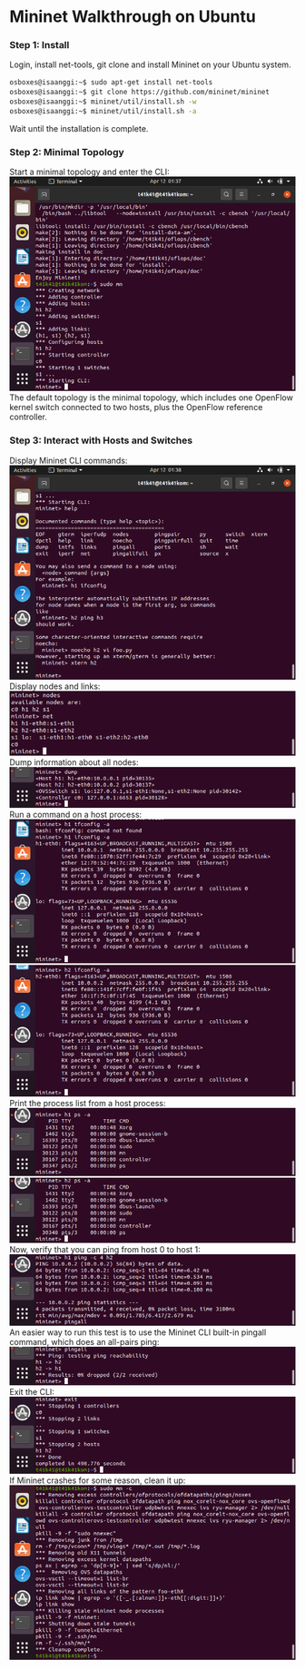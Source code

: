 # Mininet Walkthrough on Ubuntu

### Step 1: Install

Login, install net-tools, git clone and install Mininet on your Ubuntu system.

```bash
osboxes@isaanggi:~$ sudo apt-get install net-tools
osboxes@isaanggi:~$ git clone https://github.com/mininet/mininet
osboxes@isaanggi:~$ mininet/util/install.sh -w
osboxes@isaanggi:~$ mininet/util/install.sh -a
```

Wait until the installation is complete.

### Step 2: Minimal Topology

Start a minimal topology and enter the CLI:<br>
![1](https://github.com/T41K41/tekn-cloud-computing/blob/935ef3e9400c5eeaec1c2cc94b691738dbf00640/minggu-04/image/mininet-1.png)<br>
The default topology is the minimal topology, which includes one OpenFlow kernel switch connected to two hosts, plus the OpenFlow reference controller.

### Step 3: Interact with Hosts and Switches

Display Mininet CLI commands:<br>
![2](https://github.com/T41K41/tekn-cloud-computing/blob/935ef3e9400c5eeaec1c2cc94b691738dbf00640/minggu-04/image/mininet-2.png)<br>
Display nodes and links:<br>
![3](https://github.com/T41K41/tekn-cloud-computing/blob/935ef3e9400c5eeaec1c2cc94b691738dbf00640/minggu-04/image/mininet-3.png)<br>
Dump information about all nodes:<br>
![4](https://github.com/T41K41/tekn-cloud-computing/blob/935ef3e9400c5eeaec1c2cc94b691738dbf00640/minggu-04/image/mininet-4.png)<br>
Run a command on a host process:<br>
![5](https://github.com/T41K41/tekn-cloud-computing/blob/935ef3e9400c5eeaec1c2cc94b691738dbf00640/minggu-04/image/mininet-5.png)<br>
![6](https://github.com/T41K41/tekn-cloud-computing/blob/935ef3e9400c5eeaec1c2cc94b691738dbf00640/minggu-04/image/mininet-6.png)<br>
Print the process list from a host process:<br>
![7](https://github.com/T41K41/tekn-cloud-computing/blob/935ef3e9400c5eeaec1c2cc94b691738dbf00640/minggu-04/image/mininet-7.png)<br>
![8](https://github.com/T41K41/tekn-cloud-computing/blob/935ef3e9400c5eeaec1c2cc94b691738dbf00640/minggu-04/image/mininet-8.png)<br>
Now, verify that you can ping from host 0 to host 1:<br>
![9](https://github.com/T41K41/tekn-cloud-computing/blob/935ef3e9400c5eeaec1c2cc94b691738dbf00640/minggu-04/image/mininet-9.png)<br>
An easier way to run this test is to use the Mininet CLI built-in pingall command, which does an all-pairs ping:<br>
![10](https://github.com/T41K41/tekn-cloud-computing/blob/935ef3e9400c5eeaec1c2cc94b691738dbf00640/minggu-04/image/mininet-10.png)<br>
Exit the CLI:<br>
![11](https://github.com/T41K41/tekn-cloud-computing/blob/935ef3e9400c5eeaec1c2cc94b691738dbf00640/minggu-04/image/mininet-11.png)<br>
If Mininet crashes for some reason, clean it up:<br>
![12](https://github.com/T41K41/tekn-cloud-computing/blob/935ef3e9400c5eeaec1c2cc94b691738dbf00640/minggu-04/image/mininet-12.png)<br>
